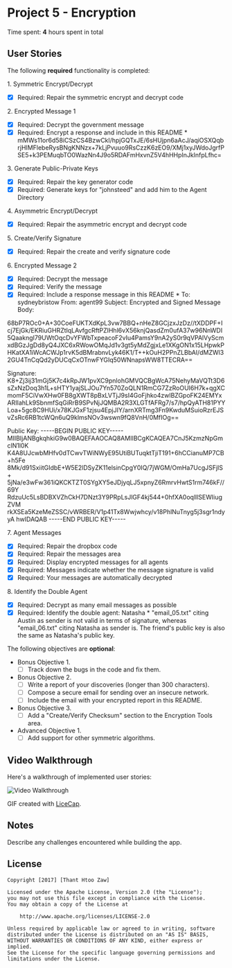 # Project 5 - Encryption

Time spent: **4** hours spent in total

## User Stories

The following **required** functionality is completed:

1\. Symmetric Encrypt/Decrypt
  * [x]  Required: Repair the symmetric encrypt and decrypt code

2\. Encrypted Message 1
  * [x]  Required: Decrypt the government message
  * [x]  Required: Encrypt a response and include in this README
    * mMWs11or6d58iCSzCS4BzwCkl/hpjGQTxJE/6sHUjpn6aAcJ/aqiOSXQqbrjHIMFlebeRysBNgKNNzx+7kLjPvuuo9RsCzzK6zEO9/XMj1xyJWdoJgrfPSE5+k3PEMuqbTO0WazNn4J9o5RDAFmHxvnZ5V4hHHpInJklnfpLfhc=

3\. Generate Public-Private Keys
  * [x]  Required: Repair the key generator code
  * [x]  Required: Generate keys for "johnsteed" and add him to the Agent Directory

4\. Asymmetric Encrypt/Decrypt
  * [x]  Required: Repair the asymmetric encrypt and decrypt code

5\. Create/Verify Signature
  * [x]  Required: Repair the create and verify signature code
  
6\. Encrypted Message 2
  * [x]  Required: Decrypt the message
  * [x]  Required: Verify the message
  * [x]  Required: Include a response message in this README
    * To: sydneybristow
From: agent99
Subject: Encrypted and Signed Message
Body:

68bP7ROc0+A+30CoeFUKTXdKpL3vw7BBQ+nHeZ8GCjzxJzDz//tXDDPF+Icj7EjGk/EKRiuGHRZtIqLAvfgcRftPZIHhl6vX56knjQasdZm0ufA37w96NnWDI5QaakngI79UWtOqcDvYFWbTxpeacoF2vIu4PamsY9nA2yS0r9qVPAlVyScmxdBGzJgDd8yQ4JXC6xRWowOMqJd1v3gt5yMdZgjxLe1XKgON1x15LHpwkPHKatXA1iWcACWJp1rvK5dBMrabnvLyk46K1/T++kOuH2PPnZLBbAl/dMZWl32GU4TnCqQd2yDUCqCxOTnwFYGIq50WNnapsWW8TTECRA==

Signature:
K8+Zj3ij31mGj5K7c4kRpJW1pvXC9pnlohGMVQCBgWcA75NehyMaVQTt3D6sZxNzDoq3h1L+sHTY1yajSLJOu7Yn570ZoQLN1RmCG7ZzRoOUI6H7k+qgXCmomF5CiVwXHw0FB8gXWT8pBxLVTjJ9sI4GoFjhko4zwlBZGpoFK24EMYxARIIahLk9SbnmfSqGiRrB9SPvNjJQMBA2R3XLGTfAFRg7/s7/hpQyATH81PYYLoa+5gc8C9HUi/x78KJGxF1zjsu4EpjJIY/arnXRTmg3Fn9KwduMSuioRzrEJSvZsRc6RB1tcWQn6uQ9klmsNOv3wswn9fQ8VnH/0MfIOg==

Public Key:
-----BEGIN PUBLIC KEY-----
MIIBIjANBgkqhkiG9w0BAQEFAAOCAQ8AMIIBCgKCAQEA7CnJ5KzmzNpGmclN1l0K
K4A8UJcwbMHfv0dTCwvTWiNWyE95UtiBUTuqktTjiT191+6hCCianuMP7CB+h5Fe
8Mk/d91SxiitGIdbE+W5E2lDSyZK11elsinCpgY0IQ/7jWGM/OmHa7UcgJSFjIS+
5jNa/e3wFw361iQKCKTZT0SYgXY5eJDjyqLJ5xpnyZ6RmrvHwtS1rm746kF//69Y
RdzuUc5LsBDBXVZhCkH7DNzt3Y9PRpLsJlGF4kj544+0hfXA0oqlllSEWIiugZVM
rkXSEa5KzeMeZSSC/vWRBER/V1p41Tx8Wwjwhcy/v18PhlNuTnyg5j3sgr1ndyyA
hwIDAQAB
-----END PUBLIC KEY-----

7\. Agent Messages
  * [x]  Required: Repair the dropbox code
  * [x]  Required: Repair the messages area
  * [x]  Required: Display encrypted messages for all agents
  * [x]  Required: Messages indicate whether the message signature is valid
  * [x]  Required: Your messages are automatically decrypted

8\. Identify the Double Agent
  * [x]  Required: Decrypt as many email messages as possible
  * [x]  Required: Identify the double agent: Natasha
    * "email_05.txt" citing Austin as sender is not valid in terms of signature, whereas "email_06.txt" citing Natasha as sender is. The friend's public key is also the same as Natasha's public key.

The following objectives are **optional**:

* Bonus Objective 1\.
  * [ ]  Track down the bugs in the code and fix them.

* Bonus Objective 2\.
  * [ ]  Write a report of your discoveries (longer than 300 characters).
  * [ ]  Compose a secure email for sending over an insecure network.
  * [ ]  Include the email with your encrypted report in this README.

* Bonus Objective 3\.
  * [ ]  Add a "Create/Verify Checksum" section to the Encryption Tools area.

* Advanced Objective 1\.
  * [ ]  Add support for other symmetric algorithms.

## Video Walkthrough

Here's a walkthrough of implemented user stories:

<img src='http://i.imgur.com/T8HaSUf.gifv' title='Video Walkthrough' width='' alt='Video Walkthrough' />

GIF created with [LiceCap](http://www.cockos.com/licecap/).

## Notes

Describe any challenges encountered while building the app.

## License

    Copyright [2017] [Thant Htoo Zaw]

    Licensed under the Apache License, Version 2.0 (the "License");
    you may not use this file except in compliance with the License.
    You may obtain a copy of the License at

        http://www.apache.org/licenses/LICENSE-2.0

    Unless required by applicable law or agreed to in writing, software
    distributed under the License is distributed on an "AS IS" BASIS,
    WITHOUT WARRANTIES OR CONDITIONS OF ANY KIND, either express or implied.
    See the License for the specific language governing permissions and
    limitations under the License.
